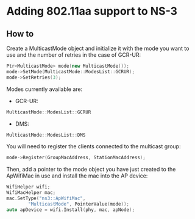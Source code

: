 
Adding 802.11aa support to NS-3
================================

## How to
Create a MulticastMode object and initialize it with the mode you want to use and the number of retries in the case of GCR-UR:
```c++
Ptr<MulticastMode> mode(new MulticastMode());
mode->SetMode(MulticastMode::ModesList::GCRUR);
mode->SetRetries(3);
 ```
Modes currently available are:
* GCR-UR: 

```c++
MulticastMode::ModesList::GCRUR
```
* DMS:

```c++
MulticastMode::ModesList::DMS
```
You will need to register the clients connected to the multicast group:

```c++
mode->Register(GroupMacAddress, StationMacAddress);
```
Then, add a pointer to the mode object you have just created to the ApWifiMac in use and install the mac into the AP device:

```c++
WifiHelper wifi;
WifiMacHelper mac;
mac.SetType("ns3::ApWifiMac", 
	    "MulticastMode", PointerValue(mode));
auto apDevice = wifi.Install(phy, mac, apNode);
```

